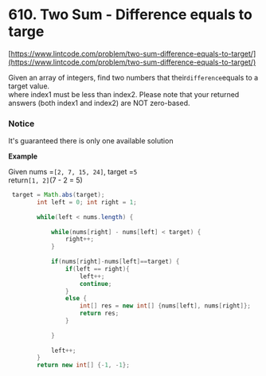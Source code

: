 # 610. Two Sum - Difference equals to targe

[https://www.lintcode.com/problem/two-sum-difference-equals-to-target/](https://www.lintcode.com/problem/two-sum-difference-equals-to-target/)  
  
Given an array of integers, find two numbers that their`difference`equals to a target value.  
where index1 must be less than index2. Please note that your returned answers \(both index1 and index2\) are NOT zero-based.

### Notice

It's guaranteed there is only one available solution

**Example**

Given nums =`[2, 7, 15, 24]`, target =`5`  
return`[1, 2]`\(7 - 2 = 5\)

```java
 target = Math.abs(target);
		int left = 0; int right = 1;
		
		while(left < nums.length) {
			
			while(nums[right] - nums[left] < target) {
				right++;
			}
			
			if(nums[right]-nums[left]==target) {
				if(left == right){
				    left++;
				    continue;
				} 
				else {
					int[] res = new int[] {nums[left], nums[right]};
					return res;
				}
				
			}
			
			left++;
		}
		return new int[] {-1, -1};
```

  
  


